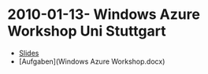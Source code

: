 # 2010-01-13- Windows Azure Workshop Uni Stuttgart

- [Slides](WindowsAzureWorkshop.pptx)
- [Aufgaben](Windows Azure Workshop.docx)